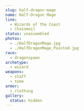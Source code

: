 ```yaml
---
slug: half-dragon-mage
name: Half-Dragon Mage
line:
  - Wizards of the Coast
  - Chainmail
status: unassembled
photos:
  - ./HalfDragonMage.jpg
  - ./HalfDragonMage_Painted.jpg
race:
  - dragonspawn
archetype:
  - wizard
weapons:
  - staff
  - tome
armor:
  - clothing
gallery:
  status: hidden
---
```

